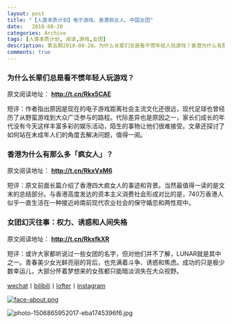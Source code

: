 ```yaml
---
layout: post
title: "【人类本质计划】电子游戏、香港疯女人、中国女团"
date:   2018-08-20
categories: Archive
tags: [人类本质计划, 阅读,游戏,女团]
description: 第五期2018-08-20。为什么长辈们总是看不惯年轻人玩游戏？香港为什么有那么多「疯女人」？女团幻灭往事：权力、诱惑和人间失格。
comments: true
---
```




### 为什么长辈们总是看不惯年轻人玩游戏？

原文阅读地址： **http://t.cn/Rkx5CAE**

短评：作者指出原因是现在的电子游戏距离社会主流文化还很远，现代足球也曾经历了从野蛮游戏到大众广泛参与的路程。代际差异也是原因之一，家长们成长的年代没有今天这样丰富多彩的娱乐活动，陌生的事物让他们很难接受。文章还探讨了如何站在未成年人们的角度去解决问题，值得一阅。

### 香港为什么有那么多「疯女人」？

原文阅读地址： **http://t.cn/RkxVxM6**

短评：原文前面长篇介绍了香港四大疯女人的事迹和背景。当然最值得一读的是文末的总结部分。与香港高度发达的资本主义消费社会形成对比的是，740万香港人似乎一直生活在一种接近岭南前现代农业社会的保守婚恋和两性观中。

### 女团幻灭往事：权力、诱惑和人间失格

原文阅读地址： **http://t.cn/RkxfkXR**

短评：或许大家都听说过一些女团的名字，但对他们并不了解，LUNAR就是其中之一。青春美少女光鲜亮丽的背后，也充满着斗争、诱惑和焦虑。成功的只是极少数幸运儿，大部分怀着梦想来的女孩都只能暗淡消失在大众视野。

[wechat](http://mp.weixin.qq.com/s?__biz=MzIxMTM4NTM0Nw==&mid=100000449&idx=1&sn=0b1c290b2253f7c71fbcf8cafd946a3f&chksm=17576fad2020e6bba7ce49ba5a5e8affabb8ffb9a37afe25a4d070d3abc88b65b5f004da6fc3#rd)丨[bilibili](https://space.bilibili.com/5041218/#/)丨[lofter](http://thentrue.lofter.com)丨[instagram](https://www.instagram.com/thentrue001/)

[![face-about.png](https://i.loli.net/2018/07/20/5b5189a0488a6.png)](https://i.loli.net/2018/07/20/5b5189a0488a6.png)

![photo-1506865952017-eba1745396f6.jpg](https://i.loli.net/2018/08/20/5b7aa9c673978.jpg)
